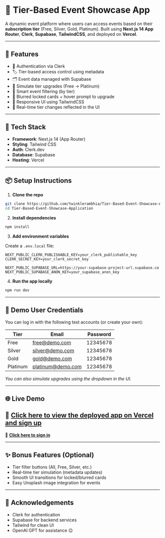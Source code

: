 # 🎉 Tier-Based Event Showcase App

A dynamic event platform where users can access events based on their **subscription tier** (Free, Silver, Gold, Platinum). Built using **Next.js 14 App Router**, **Clerk**, **Supabase**, **TailwindCSS**, and deployed on **Vercel**.

---

## 🚀 Features

- 🔐 Authentication via Clerk
- 🏷️ Tier-based access control using metadata
- 🗂️ Event data managed with Supabase
- 🔄 Simulate tier upgrades (Free → Platinum)
- 🧠 Smart event filtering (by tier)
- 🧊 Blurred locked cards + hover prompt to upgrade
- 📱 Responsive UI using TailwindCSS
- 🔄 Real-time tier changes reflected in the UI

---

## 🧰 Tech Stack

- **Framework**: Next.js 14 (App Router)
- **Styling**: Tailwind CSS
- **Auth**: Clerk.dev
- **Database**: Supabase
- **Hosting**: Vercel

---

## 📦 Setup Instructions

1. **Clone the repo**

```bash
git clone https://github.com/twinklerambhia/Tier-Based-Event-Showcase-Application.git
cd Tier-Based-Event-Showcase-Application
```

2. **Install dependencies**

```bash
npm install
```

3. **Add environment variables**

Create a `.env.local` file:

```
NEXT_PUBLIC_CLERK_PUBLISHABLE_KEY=your_clerk_publishable_key
CLERK_SECRET_KEY=your_clerk_secret_key

NEXT_PUBLIC_SUPABASE_URL=https://your-supabase-project-url.supabase.co
NEXT_PUBLIC_SUPABASE_ANON_KEY=your_supabase_anon_key
```

4. **Run the app locally**

```bash
npm run dev
```

---

## 👥 Demo User Credentials

You can log in with the following test accounts (or create your own):

| Tier       | Email                     | Password   |
|------------|---------------------------|------------|
| Free       | free@demo.com             | 12345678   |
| Silver     | silver@demo.com           | 12345678   |
| Gold       | gold@demo.com             | 12345678   |
| Platinum   | platinum@demo.com         | 12345678   |

*You can also simulate upgrades using the dropdown in the UI.*

---

## 🌐 Live Demo

🔗 [**Click here to view the deployed app on Vercel and sign up**](https://tier-based-event-showcaseapp.vercel.app/sign-up)
---
🔗 [**Click here to sign in**](https://tier-based-event-showcaseapp.vercel.app/sign-in)

---

## ✨ Bonus Features (Optional)

- Tier filter buttons (All, Free, Silver, etc.)
- Real-time tier simulation (metadata updates)
- Smooth UI transitions for locked/blurred cards
- Easy Unsplash image integration for events

---

## 🙏 Acknowledgements

- Clerk for authentication
- Supabase for backend services
- Tailwind for clean UI
- OpenAI GPT for assistance 😉
